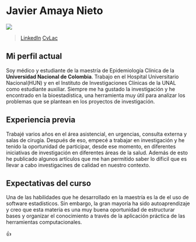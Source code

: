 
# Javier Amaya Nieto 

![](https://media-exp1.licdn.com/dms/image/C4E03AQE91t_O8nvd9A/profile-displayphoto-shrink_400_400/0/1611661320133?e=1617235200&v=beta&t=PRrp1XOXiGmOBWoey-wFalCCZoSUa8ptOx20n0NnYtU)



>[LinkedIn](https://www.linkedin.com/in/javier-antonio-amaya-nieto-058538b7/)
[CvLac](https://scienti.minciencias.gov.co/cvlac/visualizador/generarCurriculoCv.do?cod_rh=0000066497)


## Mi perfil actual
Soy médico y estudiante de la maestría de Epidemiología Clínica de la **Universidad Nacional de Colombia**. Trabajo en el Hospital Universitario Nacional(HUN) y en el Instituto de Investigaciones Clínicas de la UNAL como estudiante auxiliar. Siempre me ha gustado la investigación y he encontrado en la bioestadística, una herramienta muy útil para analizar los problemas que se plantean en los proyectos de investigación.  


## Experiencia previa
Trabajé varios años en el área asistencial, en urgencias, consulta externa y salas de cirugía. Después de eso, empecé a trabajar en investigación y he tenido la oportunidad de participar, desde ese momento, en diferentes iniciativas de investigación en diferentes áreas de la salud. Además de esto he publicado algunos artículos que me han permitido saber lo díficil que es llevar a cabo investigacines de calidad en nuestro contexto. 


## Expectativas del curso
Una de las habilidades que he desarrollado en la maestría es la de el uso de software estadísticos. Sin embargo, la gran mayoría ha sido autoaprendizaje y creo que esta materia es una muy buena oportunidad de estructurar bases y organizar el conocimiento a través de la aplicación práctica de las herramientas computacionales. 


:thumbsup:
